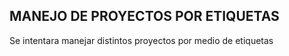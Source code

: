## MANEJO DE PROYECTOS POR ETIQUETAS

Se intentara manejar distintos proyectos por medio de etiquetas

